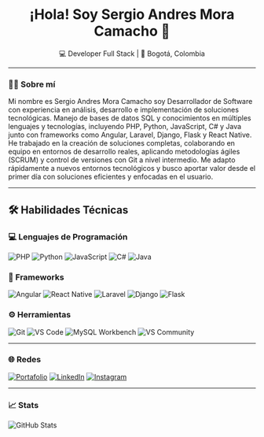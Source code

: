 <h1 align="center">¡Hola! Soy Sergio Andres Mora Camacho 👋</h1>
<p align="center">💻 Developer Full Stack | 📍 Bogotá, Colombia</p>

---

### 👨‍💻 Sobre mí

Mi nombre es Sergio Andres Mora Camacho soy Desarrollador de Software con experiencia en análisis, desarrollo e implementación de soluciones tecnológicas. Manejo de bases de datos SQL y conocimientos en múltiples lenguajes y tecnologías, incluyendo PHP, Python, JavaScript, C# y Java junto con frameworks como Angular, Laravel, Django, Flask y React Native. He trabajado en la creación de soluciones completas, colaborando en equipo en entornos de desarrollo reales, aplicando metodologías ágiles (SCRUM) y control de versiones con Git a nivel intermedio. Me adapto rápidamente a nuevos entornos tecnológicos y busco aportar valor desde el primer día con soluciones eficientes y enfocadas en el usuario.


---


## 🛠️ Habilidades Técnicas

### 💻 Lenguajes de Programación
![PHP](https://img.shields.io/badge/-PHP-777BB4?style=flat&logo=php&logoColor=white)
![Python](https://img.shields.io/badge/-Python-3776AB?style=flat&logo=python&logoColor=white)
![JavaScript](https://img.shields.io/badge/-JavaScript-F7DF1E?style=flat&logo=javascript&logoColor=black)
![C#](https://img.shields.io/badge/-C%23-239120?style=flat&logo=c-sharp&logoColor=white)
![Java](https://img.shields.io/badge/-Java-007396?style=flat&logo=java&logoColor=white)

### 🧩 Frameworks
![Angular](https://img.shields.io/badge/-Angular-DD0031?style=flat&logo=angular&logoColor=white)
![React Native](https://img.shields.io/badge/-React%20Native-61DAFB?style=flat&logo=react&logoColor=black)
![Laravel](https://img.shields.io/badge/-Laravel-FF2D20?style=flat&logo=laravel&logoColor=white)
![Django](https://img.shields.io/badge/-Django-092E20?style=flat&logo=django&logoColor=white)
![Flask](https://img.shields.io/badge/-Flask-000000?style=flat&logo=flask&logoColor=white)

### ⚙️ Herramientas
![Git](https://img.shields.io/badge/-Git-F05032?style=flat&logo=git&logoColor=white)
![VS Code](https://img.shields.io/badge/-VS%20Code-007ACC?style=flat&logo=visual-studio-code&logoColor=white)
![MySQL Workbench](https://img.shields.io/badge/-MySQL%20Workbench-4479A1?style=flat&logo=mysql&logoColor=white)
![VS Community](https://img.shields.io/badge/-Visual%20Studio-5C2D91?style=flat&logo=visual-studio&logoColor=white)


---


### 🌐 Redes


[![Portafolio](https://img.shields.io/badge/-Mi%20Portafolio-000?style=flat&logo=firefox&logoColor=white)](https://sergiocreww.netlify.app/)
[![LinkedIn](https://img.shields.io/badge/-LinkedIn-0077B5?logo=linkedin&logoColor=white)](https://www.linkedin.com/in/sergiocreww-webdeveloper/)
[![Instagram](https://img.shields.io/badge/-Instagram-000?style=flat&logo=instagram&logoColor=white)](https://www.instagram.com/sergiocreww_webdeveloper/)


---


### 📈 Stats

![GitHub Stats](https://github-readme-stats.vercel.app/api?username=sergiocreww&show_icons=true&theme=github_dark&count_private=true)
